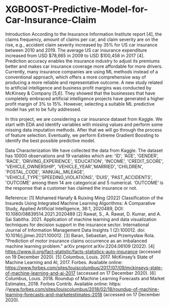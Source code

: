 # XGBOOST-Predictive-Model-for-Car-Insurance-Claim
Introduction
According to the Insurance Information Institute report [4], the claims frequency, amount of claims per car, and claim severity are on the rise, e.g., accident claim severity increased by 35% for US car insurance between 2010 and 2019. The average US car insurance expenditure increased from USD $78,665 in 2009 to USD $100,458 in 2017 [4]. Prediction accuracy enables the insurance industry to adjust its premiums better and makes car insurance coverage more affordable for more drivers. Currently, many insurance companies are using ML methods instead of a conventional approach, which offers a more comprehensive way of producing a more reliable and representative outcome. A new study related to artificial intelligence and business profit margins was conducted by McKinsey & Company [5,6]. They showed that the businesses that have completely embraced artificial intelligence projects have generated a higher profit margin of 3% to 15%. However, selecting a suitable ML predictive model has yet to be fully addressed. 

In this project, we are considering a car insurance dataset from Kaggle. We start with EDA and identify variables with missing values and perform some missing data imputation methods. After that we will go through the process of feature selection. Eventually, we perform Extreme Gradient Boosting to identify the best possible predictive model.

Data Characterization
We have collected the data from Kaggle. The dataset has 10000 observations and 19 variables which are:
'ID', 'AGE', 'GENDER', 'RACE', 'DRIVING_EXPERIENCE', 'EDUCATION', 'INCOME', 'CREDIT_SCORE', 'VEHICLE_OWNERSHIP', 'VEHICLE_YEAR','MARRIED', 'CHILDREN', 'POSTAL_CODE', 'ANNUAL_MILEAGE', 'VEHICLE_TYPE','SPEEDING_VIOLATIONS', 'DUIS', 'PAST_ACCIDENTS', 'OUTCOME' among them 14 are categorical and 5 numerical. ‘OUTCOME’ is the response that a customer has claimed the insurance or not. 

Reference: 
[1] Mohamed Hanafy & Ruixing Ming (2022) Classification of the Insureds Using Integrated Machine Learning Algorithms: A Comparative Study, Applied Artificial Intelligence, 36:1, 2020489, DOI: 10.1080/08839514.2021.2020489
[2] Rawat, S., A. Rawat, D. Kumar, and A. Sai Sabitha. 2021. Application of machine learning and data visualization techniques for decision support in the insurance sector. International Journal of Information Management Data Insights 1 (2):100012. doi: 10.1016/j.jjimei.2021.100012.
[3] Baran, Sebastian, and Przemysław Rola. "Prediction of motor insurance claims occurrence as an imbalanced machine learning problem." arXiv preprint arXiv:2204.06109 (2022).
[4] https://www.iii.org/fact-statistic/facts-statistics-auto-insurance (accessed on 19 December 2020).
[5] Columbus, Louis. 2017. McKinsey’s State of Machine Learning and AI, 2017. Forbes. Available online: https://www.forbes.com/sites/louiscolumbus/2017/07/09/mckinseys-state-of-machine-learning-and-ai-2017 (accessed on 17 December 2020).
[6] Columbus, Louis. 2018. Roundup of Machine Learning Forecasts and Market Estimates, 2018. Forbes Contrib. 
Available online: https: //www.forbes.com/sites/louiscolumbus/2018/02/18/roundup-of-machine-learning-forecasts-and-marketestimates-2018 (accessed on 17 December 2020).
